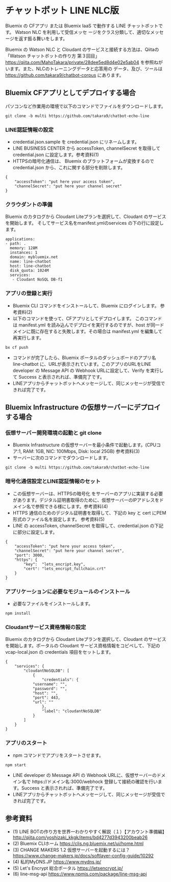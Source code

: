 # チャットボット LINE NLC版

Bluemix の CFアプリ または Bluemix IaaS で動作する LINE チャットボットです。 Watson NLC を利用して受信メッセ
ージをクラス分類して、適切なメッセージを返す振る舞いをします。

Bluemix の Watson NLC と Cloudant のサービスと接続する方法は、Qiitaの「Watson チャットボットの作り方 第３回目」https://qiita.com/MahoTakara/private/28dee5ed8d4e02e5ab04 を参照ねがいます。また、NLCのトレーニングデータと応答用の
データ、及び、ツールは https://github.com/takara9/chatbot-corpus にあります。


## Bluemix CFアプリとしてデプロイする場合
パソコンなど作業用の環境で以下のコマンドでファイルをダウンロードします。

~~~
git clone -b multi https://github.com/takara9/chatbot-echo-line
~~~
### LINE認証情報の設定
* credential.json.sample を credential.json にリネームします。
* LINE BUSINESS CENTER から accessToken, channelSecret を取得して credential.json に設定します。参考資料(1)
* HTTPSの暗号化通信は、 Bluemix のプラットフォームが変換するので credential.json から、これに関する部分を削除します。

~~~
{
    "accessToken": "put here your access token",
    "channelSecret": "put here your channel secret"
}
~~~
### クラウダントの準備
Bluemix のカタログから Cloudant Liteプランを選択して、Cloudant のサービスを開始します。 そしてサービス名をmanifest.ymlのservices の下の行に設定します。

~~~
applications:
- path: .
  memory: 128M
  instances: 1
  domain: mybluemix.net
  name: line-chatbot
  host: line-chatbot
  disk_quota: 1024M
  services:
   - Cloudant NoSQL DB-f1
~~~


### アプリの登録と実行
* Bluemix CLI コマンドをインストールして、Bluemix にログインします。 参考資料(2)
* 以下のコマンドを使って、CFアプリとしてデプロイします。 このコマンドは manifest.yml を読み込んでデプロイを実行するのですが、host が同一ドメインに既に存在すると失敗します。その場合は manifest.yml を編集して再実行します。

~~~
bx cf push
~~~

* コマンドが完了したら、Bluemix ポータルのダッシュボードのアプリ名 line-chatbot に、URLが表示されています。このアプリのURLをLINE developer の Message API の Webhook URLに設定して、Verify を実行して Success と表示されれば、準備完了です。
* LINEアプリからチャットボットへメッセージして、同じメッセージが受信できれば完了です。



## Bluemix Infrastructure の仮想サーバーにデプロイする場合

### 仮想サーバー開発環境の起動と git clone
* Bluemix Infrastructure の仮想サーバーを最小条件で起動します。(CPUコア:1, RAM: 1GB, NIC: 100Mbps, Disk: local 25GB) 参考資料(3)
* サーバーに次のコマンドでダウンロードします。

~~~
git clone -b multi https://github.com/takara9/chatbot-echo-line
~~~

### 暗号化通信設定とLINE認証情報のセット

* この仮想サーバーは、HTTPSの暗号化 をサーバーのアプリに実装する必要があります。デジタル証明書取得のために、仮想サーバーのIPアドレスをドメイン名で参照できる様にします。参考資料(4)
* HTTPS 通信のためのデジタル証明書を取得して、下記の key と cert にPEM形式のファイル名を設定します。 参考資料(5)
* LINE の accessToken, channelSecret を取得して、credential.json の下記に部分に設定します。

~~~
{
    "accessToken": "put here your access token",
    "channelSecret": "put here your channel secret",
    "port": 3000, 
    "https": {
        "key":  "lets_encript.key",
        "cert": "lets_encript_fullchain.crt"
    }
}
~~~

### アプリケーションに必要なモジュールのインストール
* 必要なファイルをインストールします。

~~~
npm install
~~~


### Cloudantサービス資格情報の設定
Bluemix のカタログから Cloudant Liteプランを選択して、Cloudant のサービスを開始します。ポータルの Cloudant サービス資格情報をコピペして、下記の vcap-local.json の credentials 項目をセットします。

~~~
{
    "services": {
        "cloudantNoSQLDB": [
            {
                "credentials": {
		    "username": "",
		    "password": "",
		    "host": "",
		    "port": 443,
		    "url": ""
                },
                "label": "cloudantNoSQLDB"
            }
        ]
    }
}
~~~


### アプリのスタート
* npm コマンドでアプリをスタートさせます。

~~~
npm start
~~~

* LINE developer の Message API の Webhook URLに、仮想サーバーのドメイン名で https://ドメイン名:3000/webhock 登録して接続の確認を行います。Success と表示されれば、準備完了です。
* LINEアプリからチャットボットへメッセージして、同じメッセージが受信できれば完了です。



## 参考資料
- (1) LINE BOTの作り方を世界一わかりやすく解説（１）【アカウント準備編】http://qiita.com/yoshizaki_kkgk/items/bd4277d3943200beab26
- (2) Bluemix CLIホーム https://clis.ng.bluemix.net/ui/home.html
- (3) CHANGE MAKERS 1.2 仮想サーバーを起動するには？ https://www.change-makers.jp/docs/softlayer-config-guide/10292
- (4) 私的MyDNS.JP https://www.mydns.jp/
- (5) Let's Encrypt 総合ポータル https://letsencrypt.jp/
- (6) line-msg-api https://www.npmjs.com/package/line-msg-api

